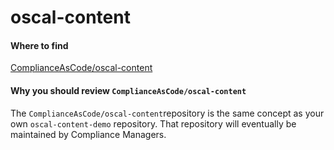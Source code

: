# oscal-content

#### Where to find

[ComplianceAsCode/oscal-content](https://github.com/ComplianceAsCode/oscal-content) 

#### Why you should review `ComplianceAsCode/oscal-content`

The `ComplianceAsCode/oscal-content`repository is the same concept as your own `oscal-content-demo` repository. That repository will eventually be maintained by Compliance Managers.

